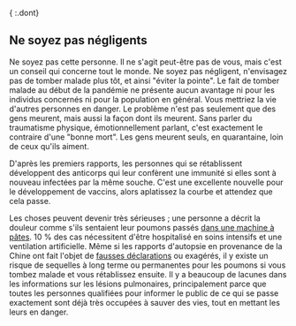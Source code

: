 { :.dont}
## Ne soyez pas négligents

Ne soyez pas cette personne. Il ne s'agit peut-être pas de vous, mais c'est un conseil qui concerne tout le monde. Ne soyez pas négligent, n'envisagez pas de tomber malade plus tôt, et ainsi "éviter la pointe". Le fait de tomber malade au début de la pandémie ne présente aucun avantage ni pour les individus concernés ni pour la population en général. Vous mettriez la vie d'autres personnes en danger. Le problème n'est pas seulement que des gens meurent, mais aussi la façon dont ils meurent. Sans parler du traumatisme physique, émotionnellement parlant, c'est exactement le contraire d'une "bonne mort". Les gens meurent seuls, en quarantaine, loin de ceux qu'ils aiment.

D'après les premiers rapports, les personnes qui se rétablissent développent des anticorps qui leur confèrent une immunité si elles sont à nouveau infectées par la même souche. C'est une excellente nouvelle pour le développement de vaccins, alors aplatissez la courbe et attendez que cela passe.

Les choses peuvent devenir très sérieuses ; une personne a décrit la douleur comme s'ils sentaient leur poumons passés [dans une machine à pâtes](https://twitter.com/stuff_so/status/1236517734189391875). 10 % des cas nécessitent d'être hospitalisé en soins intensifs et une ventilation artificielle. Même si les rapports d'autopsie en provenance de la Chine ont fait l'objet de [fausses déclarations](https://twitter.com/CT_Bergstrom/status/1235797950451703809) ou exagérés, il y existe un risque de sequelles à long terme ou permanentes pour les poumons si vous tombez malade et vous rétablissez ensuite. Il y a beaucoup de lacunes dans les informations sur les lésions pulmonaires, principalement parce que toutes les personnes qualifiées pour informer le public de ce qui se passe exactement sont déjà très occupées à sauver des vies, tout en mettant les leurs en danger.
